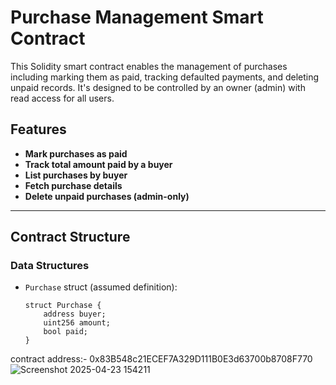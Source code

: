 # Purchase Management Smart Contract

This Solidity smart contract enables the management of purchases including marking them as paid, tracking defaulted payments, and deleting unpaid records. It's designed to be controlled by an owner (admin) with read access for all users.

## Features

- **Mark purchases as paid**
- **Track total amount paid by a buyer**
- **List purchases by buyer**
- **Fetch purchase details**
- **Delete unpaid purchases (admin-only)**

---

## Contract Structure

### Data Structures

- `Purchase` struct (assumed definition):
  ```solidity
  struct Purchase {
      address buyer;
      uint256 amount;
      bool paid;
  }
 contract address:- 0x83B548c21ECEF7A329D111B0E3d63700b8708F770
![Screenshot 2025-04-23 154211](https://github.com/user-attachments/assets/01418c1c-5081-4709-96ac-de3bd8c841d9)

